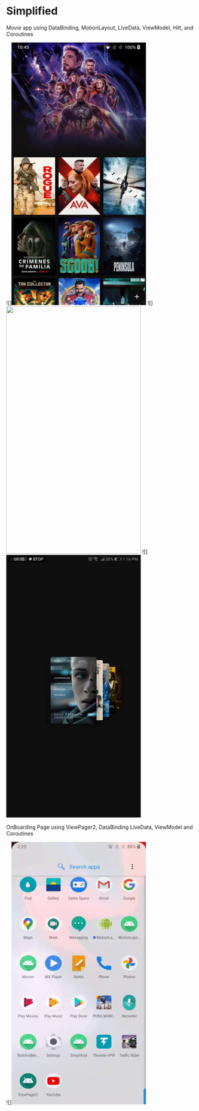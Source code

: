 # Simplified
Movie app using DataBinding, MotionLayout, LiveData, ViewModel, Hilt, and Coroutines

![]<img src="fab_button.gif" width="360" height="700">
![]<img src="transition.gif" width="360" height="660">
![]<img src="carousel.gif" width="360" height="700">

OnBoarding Page using ViewPager2, DataBinding LiveData, ViewModel and Coroutines

![]<img src="bottom_bar.gif" width="360" height="700">



